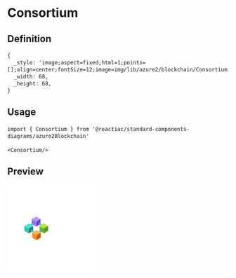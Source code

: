 # Consortium

## Definition

```
{
  _style: 'image;aspect=fixed;html=1;points=[];align=center;fontSize=12;image=img/lib/azure2/blockchain/Consortium.svg;strokeColor=none;',
  _width: 68,
  _height: 68,
}
```

## Usage

```
import { Consortium } from '@reactiac/standard-components-diagrams/azure2Blockchain'

<Consortium/>
```

## Preview

<img src="./consortium.png" width="200"/>
